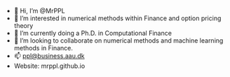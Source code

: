 - 👋 Hi, I’m @MrPPL
- 👀 I’m interested in numerical methods within Finance and option pricing theory
- 🌱 I’m currently doing a Ph.D. in Computational Finance
- 💞️ I’m looking to collaborate on numerical methods and machine learning methods in Finance.
- 📫 ppl@business.aau.dk
- Website: mrppl.github.io

<!---
MrPPL/MrPPL is a ✨ special ✨ repository because its `README.md` (this file) appears on your GitHub profile.
You can click the Preview link to take a look at your changes.
--->
